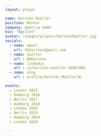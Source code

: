 ```yaml
---
layout: player

name: Karsten Mueller
position: Mentor
company: emetriq GmbH
bio: "Agilist"
avatar: /images/players/KarstenMueller.jpg
socials:
  - name: email
    url: hhkarsten@gmail.com
  - name: twitter
    url : HHKarsten
  - name: linkedin
    url : in/karsten-mueller-269b186b 
  - name: xing
    url : profile/Karsten_Mueller36

events:
  - London 2015
  - Hamburg 2016
  - Berlin 2017
  - Hamburg 2018
  - London 2018
  - Berlin 2019
  - Hamburg 2019
  - London 2019

---
```

